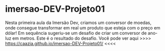 # imersao-DEV-Projeto01
Nesta primeira aula da Imersão Dev, criamos um conversor de moedas, onde consegue transformar em real um produto que esteja com o preço em dólar!
Em sequência sugeriu-se um desafio de criar um conversor de ano-luz em metros. Este é o resultado do desafio.
Você pode ver aqui >>>> https://caazia.github.io/imersao-DEV-Projeto01/ <<<<
